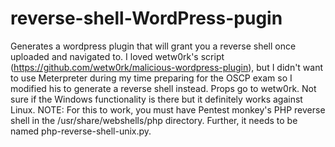 # reverse-shell-WordPress-pugin
Generates a wordpress plugin that will grant you a reverse shell once uploaded and navigated to. I loved wetw0rk's script (https://github.com/wetw0rk/malicious-wordpress-plugin), but I didn't want to use Meterpreter during my time preparing for the OSCP exam so I modified his to generate a reverse shell instead. Props go to wetw0rk. Not sure if the Windows functionality is there but it definitely works against Linux.
NOTE: For this to work, you must have Pentest monkey's PHP reverse shell in the /usr/share/webshells/php directory. Further, it needs to be named php-reverse-shell-unix.py.
